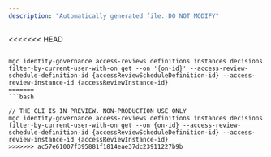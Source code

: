 ```yaml
---
description: "Automatically generated file. DO NOT MODIFY"
---
```


<<<<<<< HEAD
```cli

mgc identity-governance access-reviews definitions instances decisions filter-by-current-user-with-on get --on '{on-id}' --access-review-schedule-definition-id {accessReviewScheduleDefinition-id} --access-review-instance-id {accessReviewInstance-id}
=======
```bash

// THE CLI IS IN PREVIEW. NON-PRODUCTION USE ONLY
mgc identity-governance access-reviews definitions instances decisions filter-by-current-user-with-on get --on {on-id} --access-review-schedule-definition-id {accessReviewScheduleDefinition-id} --access-review-instance-id {accessReviewInstance-id}
>>>>>>> ac57e61007f395881f1814eae37dc23911227b9b

```